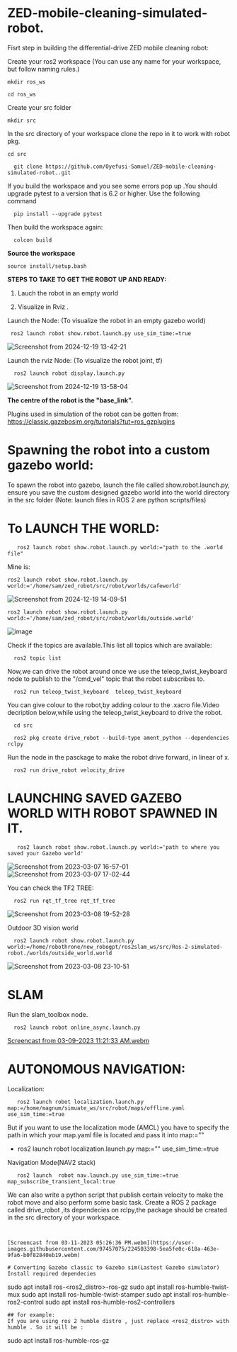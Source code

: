 # ZED-mobile-cleaning-simulated-robot.
Fisrt step in building the differential-drive ZED mobile cleaning robot:

Create your ros2 workspace (You can use any name for your workspace, but follow naming rules.)
```
mkdir ros_ws 
```
```
cd ros_ws
```
Create your src folder

```
mkdir src
```

In the src directory of your workspace clone the repo in it to work with robot pkg.
```
cd src
```

```
  git clone https://github.com/Oyefusi-Samuel/ZED-mobile-cleaning-simulated-robot..git
```
If you build the workspace and you see some errors pop up .You should upgrade pytest to a version that is 6.2 or higher. Use the following command
```
  pip install --upgrade pytest
```
Then build the workspace again:
```
  colcon build
```
**Source the workspace**
```
source install/setup.bash
```

**STEPS TO TAKE TO GET THE ROBOT UP AND READY:**
1. Lauch the robot in an empty world  

2. Visualize in Rviz .

Launch the Node:   (To visualize the robot in an empty gazebo world)
```
 ros2 launch robot show.robot.launch.py use_sim_time:=true
```
![Screenshot from 2024-12-19 13-42-21](https://github.com/user-attachments/assets/a2b43c19-0088-4ea7-a876-66cb8e40df39)

Launch the rviz Node:   (To visualize the robot joint, tf)
```
  ros2 launch robot display.launch.py 
```
![Screenshot from 2024-12-19 13-58-04](https://github.com/user-attachments/assets/76c54e3a-6fae-48f9-943f-bee063887dfe)

**The centre of the robot is the "base_link".**

Plugins used in simulation of the robot can be gotten from:
https://classic.gazebosim.org/tutorials?tut=ros_gzplugins

# Spawning the robot into a custom gazebo world:
To spawn the robot into gazebo, launch the file called show.robot.launch.py, ensure you save the custom designed gazebo world into the world directory in the src folder (Note: launch files in ROS 2 are python scripts/files)

# To LAUNCH THE WORLD:
 
```
   ros2 launch robot show.robot.launch.py world:="path to the .world file"
```
Mine is:
```
ros2 launch robot show.robot.launch.py world:='/home/sam/zed_robot/src/robot/worlds/cafeworld' 
```
![Screenshot from 2024-12-19 14-09-51](https://github.com/user-attachments/assets/c2dca134-85bb-4497-a191-8be6e65ca0ef)


```
ros2 launch robot show.robot.launch.py world:='/home/sam/zed_robot/src/robot/worlds/outside.world' 
```
![image](https://github.com/user-attachments/assets/051a698d-09ee-4850-af7f-0cbf6805c6f0)

 Check if the topics are available.This list all topics which are available:
 ```
   ros2 topic list
 ```
 Now,we can drive the robot around once we use the teleop_twist_keyboard node to publish to the "/cmd_vel" topic that the robot subscribes to.
 
 ```
   ros2 run teleop_twist_keyboard  teleop_twist_keyboard
 ```
 
 You can give colour to the robot,by adding colour to the .xacro file.Video decription below,while using the teleop_twist_keyboard to drive the robot.
 

 ```
   cd src
 ```
 
 ```
   ros2 pkg create drive_robot --build-type ament_python --dependencies rclpy
 
 ```
 Run the node in the pasckage to make the robot drive forward, in linear of x.
 ```
   ros2 run drive_robot velocity_drive
 ```

# LAUNCHING SAVED GAZEBO WORLD WITH ROBOT SPAWNED IN IT.
 ```
    ros2 launch robot show.robot.launch.py world:='path to where you saved your Gazebo world'
 ```
 ![Screenshot from 2023-03-07 16-57-01](https://user-images.githubusercontent.com/97457075/223492102-4b27dd07-a5f6-4b56-91f1-b20b52a065ba.png)
![Screenshot from 2023-03-07 17-02-44](https://user-images.githubusercontent.com/97457075/223492458-2b3d6ffe-db92-44e4-8a41-42573fa984d6.png)

You can check the TF2 TREE:
```
  ros2 run rqt_tf_tree rqt_tf_tree
```
![Screenshot from 2023-03-08 19-52-28](https://user-images.githubusercontent.com/97457075/223807831-64f8f7f3-c000-4d08-82b0-b4725c639a14.png)


Outdoor 3D vision world


```
  ros2 launch robot show.robot.launch.py world:=/home/robothrone/new_robogpt/ros2slam_ws/src/Ros-2-simulated-robot./worlds/outside_world.world 
```

![Screenshot from 2023-03-08 23-10-51](https://user-images.githubusercontent.com/97457075/223862718-2ca56db5-4b6a-4a9e-a5b2-625d82918a81.png)

# SLAM 
Run the slam_toolbox node.
```
  ros2 launch robot online_async.launch.py 
```
[Screencast from 03-09-2023 11:21:33 AM.webm](https://user-images.githubusercontent.com/97457075/224001965-dfaaf7e7-9660-437a-94b4-5b78740142ad.webm)

# AUTONOMOUS NAVIGATION:
 Localization:
 ```
    ros2 launch robot localization.launch.py map:=/home/magnum/simuate_ws/src/robot/maps/offline.yaml  use_sim_time:=true
```
But if you want to use the localization mode (AMCL) you have to specify the path in which your map.yaml file is located and pass it into map:=""

-  ros2 launch robot localization.launch.py map:=""   use_sim_time:=true

Navigation Mode(NAV2 stack)
```
   ros2 launch  robot nav.launch.py use_sim_time:=true map_subscribe_transient_local:true
```
   We can also write a python script that publish certain velocity to make the robot move and also perform some basic task.
 Create a ROS 2 package called drive_robot ,its dependecies on rclpy,the package should be created in the src directory of your workspace.
 ```

  
[Screencast from 03-11-2023 05:26:36 PM.webm](https://user-images.githubusercontent.com/97457075/224503398-5ea5fe0c-618a-463e-9fa6-b0f82840eb19.webm)

# Converting Gazebo classic to Gazebo sim(Lastest Gazebo simulator)
Install required dependecies
```
  sudo apt install ros-<ros2_distro>-ros-gz
  sudo apt install ros-humble-twist-mux
  sudo apt install ros-humble-twist-stamper
  sudo apt install ros-humble-ros2-control
  sudo apt install ros-humble-ros2-controllers
```
## for example:
If you are using ros 2 humble distro , just replace <ros2_distro> with humble . So it will be :
```
  sudo apt install ros-humble-ros-gz
```





